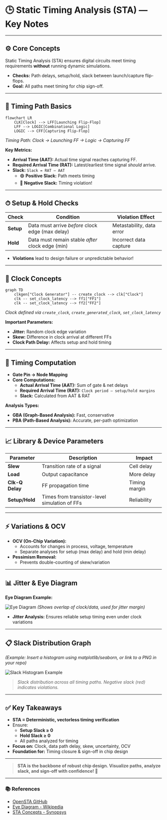 # 🕒 Static Timing Analysis (STA) — Key Notes

---

## ⚙️ Core Concepts

Static Timing Analysis (STA) ensures digital circuits meet timing requirements **without** running dynamic simulations.

- **Checks:** Path delays, setup/hold, slack between launch/capture flip-flops.
- **Goal:** All paths meet timing for chip sign-off.

---

## 🧩 Timing Path Basics

```mermaid
flowchart LR
    CLK[Clock] --> LFF[Launching Flip-Flop]
    LFF --> LOGIC[Combinational Logic]
    LOGIC --> CFF[Capturing Flip-Flop]
```
*Timing Path: Clock → Launching FF → Logic → Capturing FF*

**Key Metrics:**
- **Arrival Time (AAT):** Actual time signal reaches capturing FF.
- **Required Arrival Time (RAT):** Latest/earliest time signal *should* arrive.
- **Slack:** `Slack = RAT – AAT`
  - 🟢 **Positive Slack:** Path meets timing
  - 🔴 **Negative Slack:** Timing violation!

---

## ⏱ Setup & Hold Checks

| Check      | Condition                                       | Violation Effect            |
|------------|-------------------------------------------------|-----------------------------|
| **Setup**  | Data must arrive *before* clock edge (max delay)| Metastability, data error   |
| **Hold**   | Data must remain stable *after* clock edge (min)| Incorrect data capture      |

- **Violations** lead to design failure or unpredictable behavior!

---

## 🔔 Clock Concepts

```mermaid
graph TD
    clkgen["Clock Generator"] -- create_clock --> clk["Clock"]
    clk -- set_clock_latency --> ff1["FF1"]
    clk -- set_clock_latency --> ff2["FF2"]
```
*Clock defined via `create_clock`, `create_generated_clock`, `set_clock_latency`*

**Important Parameters:**
- **Jitter:** Random clock edge variation
- **Skew:** Difference in clock arrival at different FFs
- **Clock Path Delay:** Affects setup and hold timing

---

## 🧮 Timing Computation

- **Gate Pin → Node Mapping**
- **Core Computations:**
  - **Actual Arrival Time (AAT):** Sum of gate & net delays
  - **Required Arrival Time (RAT):** `Clock period – setup/hold margins`
  - **Slack:** Calculated from AAT & RAT

**Analysis Types:**
- **GBA (Graph-Based Analysis):** Fast, conservative
- **PBA (Path-Based Analysis):** Accurate, per-path optimization

---

## 📈 Library & Device Parameters

| Parameter     | Description                                             | Impact        |
|---------------|--------------------------------------------------------|---------------|
| **Slew**      | Transition rate of a signal                            | Cell delay    |
| **Load**      | Output capacitance                                     | More delay    |
| **Clk-Q Delay**| FF propagation time                                   | Timing margin |
| **Setup/Hold**| Times from transistor-level simulation of FFs          | Reliability   |

---

## ⚡ Variations & OCV

- **OCV (On-Chip Variation):**  
  - Accounts for changes in process, voltage, temperature
  - Separate analyses for setup (max delay) and hold (min delay)
- **Pessimism Removal:**  
  - Prevents double-counting of skew/variation

---

## 📊 Jitter & Eye Diagram

**Eye Diagram Example:**

![Eye Diagram](https://upload.wikimedia.org/wikipedia/commons/7/7f/Eye_pattern_2level.png)
*(Shows overlap of clock/data, used for jitter margin)*

- **Jitter Analysis:** Ensures reliable setup timing even under clock variations

---

## 📋 Slack Distribution Graph

*(Example: Insert a histogram using matplotlib/seaborn, or link to a PNG in your repo)*

![Slack Histogram Example](https://raw.githubusercontent.com/The-OpenROAD-Project/OpenSTA/main/docs/img/slack_histogram.png)
> *Slack distribution across all timing paths. Negative slack (red) indicates violations.*

---

## ✅ Key Takeaways

- **STA = Deterministic, vectorless timing verification**
- Ensure:
  - **Setup Slack ≥ 0**
  - **Hold Slack ≥ 0**
  - All paths analyzed for timing
- **Focus on:** Clock, data path delay, skew, uncertainty, OCV
- **Foundation for:** Timing closure & sign-off in chip design

---

> **STA is the backbone of robust chip design. Visualize paths, analyze slack, and sign-off with confidence! 🌟**

---

### 📚 References

- [OpenSTA GitHub](https://github.com/The-OpenROAD-Project/OpenSTA)
- [Eye Diagram - Wikipedia](https://en.wikipedia.org/wiki/Eye_pattern)
- [STA Concepts - Synopsys](https://www.synopsys.com/glossary/what-is-static-timing-analysis.html)
